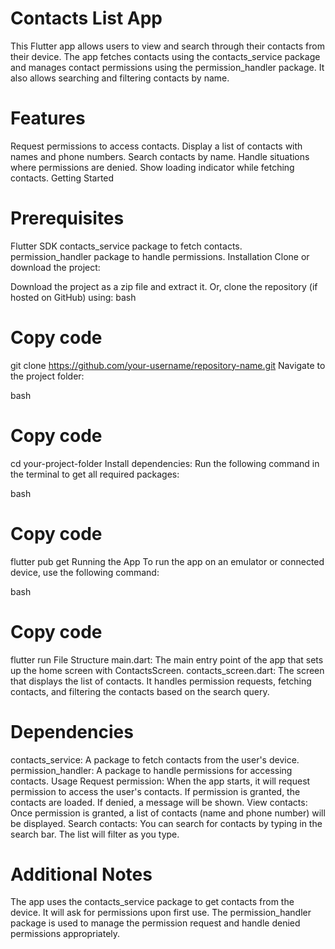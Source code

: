 # Contacts List App
This Flutter app allows users to view and search through their contacts from their device. The app fetches contacts using the contacts_service package and manages contact permissions using the permission_handler package. It also allows searching and filtering contacts by name.

# Features
Request permissions to access contacts.
Display a list of contacts with names and phone numbers.
Search contacts by name.
Handle situations where permissions are denied.
Show loading indicator while fetching contacts.
Getting Started
# Prerequisites
Flutter SDK
contacts_service package to fetch contacts.
permission_handler package to handle permissions.
Installation
Clone or download the project:

Download the project as a zip file and extract it.
Or, clone the repository (if hosted on GitHub) using:
bash
# Copy code
git clone https://github.com/your-username/repository-name.git
Navigate to the project folder:

bash
# Copy code
cd your-project-folder
Install dependencies: Run the following command in the terminal to get all required packages:

bash
# Copy code
flutter pub get
Running the App
To run the app on an emulator or connected device, use the following command:

bash
# Copy code
flutter run
File Structure
main.dart: The main entry point of the app that sets up the home screen with ContactsScreen.
contacts_screen.dart: The screen that displays the list of contacts. It handles permission requests, fetching contacts, and filtering the contacts based on the search query.
# Dependencies
contacts_service: A package to fetch contacts from the user's device.
permission_handler: A package to handle permissions for accessing contacts.
Usage
Request permission: When the app starts, it will request permission to access the user's contacts. If permission is granted, the contacts are loaded. If denied, a message will be shown.
View contacts: Once permission is granted, a list of contacts (name and phone number) will be displayed.
Search contacts: You can search for contacts by typing in the search bar. The list will filter as you type.
# Additional Notes
The app uses the contacts_service package to get contacts from the device. It will ask for permissions upon first use.
The permission_handler package is used to manage the permission request and handle denied permissions appropriately.
